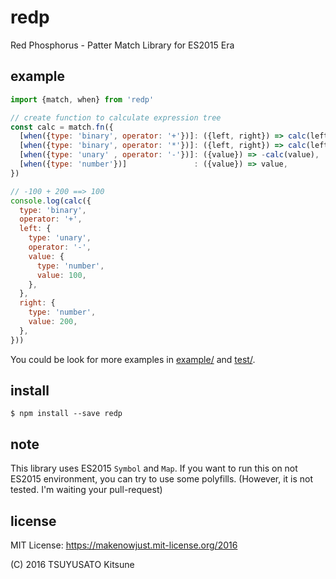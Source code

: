 # redp

Red Phosphorus - Patter Match Library for ES2015 Era


## example

```javascript
import {match, when} from 'redp'

// create function to calculate expression tree
const calc = match.fn({
  [when({type: 'binary', operator: '+'})]: ({left, right}) => calc(left) + calc(right),
  [when({type: 'binary', operator: '*'})]: ({left, right}) => calc(left) * calc(right),
  [when({type: 'unary' , operator: '-'})]: ({value}) => -calc(value),
  [when({type: 'number'})]               : ({value}) => value,
})

// -100 + 200 ==> 100
console.log(calc({
  type: 'binary',
  operator: '+',
  left: {
    type: 'unary',
    operator: '-',
    value: {
      type: 'number',
      value: 100,
    },
  },
  right: {
    type: 'number',
    value: 200,
  },
}))
```

You could be look for more examples in [example/](./example/) and [test/](./test/).


## install

```console
$ npm install --save redp
```


## note

This library uses ES2015 `Symbol` and `Map`. If you want to run this on not ES2015 environment, you can try to use some polyfills. (However, it is not tested. I'm waiting your pull-request)


## license

MIT License: <https://makenowjust.mit-license.org/2016>

(C) 2016 TSUYUSATO Kitsune
